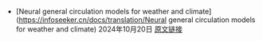- [Neural general circulation models for weather and climate](https://infoseeker.cn/docs/translation/Neural general circulation models for weather and climate) 2024年10月20日 <a href="https://www.nature.com/articles/s41586-024-07744-y" target="_blank" style="text-decoration: underline;">原文链接